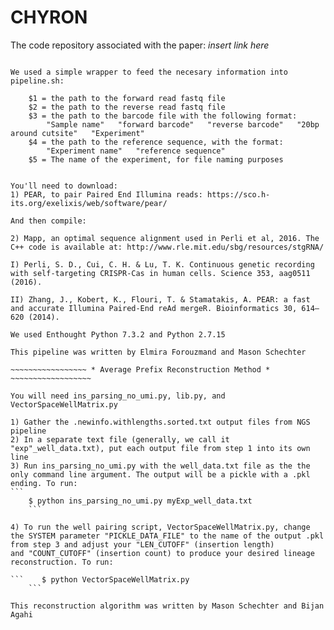 # CHYRON

The code repository associated with the paper: *insert link here*

~~~~~~~~~~~~~~~~~~ * NGS Sequencing Pipeline * ~~~~~~~~~~~~~~~~~~~~

We used a simple wrapper to feed the necesary information into pipeline.sh:

	$1 = the path to the forward read fastq file
	$2 = the path to the reverse read fastq file
	$3 = the path to the barcode file with the following format:
		"Sample name"	"forward barcode"	"reverse barcode"	"20bp around cutsite"	"Experiment"
	$4 = the path to the reference sequence, with the format:
		"Experiment name"	"reference sequence"
	$5 = The name of the experiment, for file naming purposes


You'll need to download:
1) PEAR, to pair Paired End Illumina reads: https://sco.h-its.org/exelixis/web/software/pear/

And then compile:

2) Mapp, an optimal sequence alignment used in Perli et al, 2016. The C++ code is available at: http://www.rle.mit.edu/sbg/resources/stgRNA/

I) Perli, S. D., Cui, C. H. & Lu, T. K. Continuous genetic recording with self-targeting CRISPR-Cas in human cells. Science 353, aag0511 (2016).

II) Zhang, J., Kobert, K., Flouri, T. & Stamatakis, A. PEAR: a fast and accurate Illumina Paired-End reAd mergeR. Bioinformatics 30, 614–620 (2014).

We used Enthought Python 7.3.2 and Python 2.7.15

This pipeline was written by Elmira Forouzmand and Mason Schechter

~~~~~~~~~~~~~~~~~ * Average Prefix Reconstruction Method * ~~~~~~~~~~~~~~~~~~

You will need ins_parsing_no_umi.py, lib.py, and VectorSpaceWellMatrix.py

1) Gather the .newinfo.withlengths.sorted.txt output files from NGS pipeline
2) In a separate text file (generally, we call it "exp"_well_data.txt), put each output file from step 1 into its own line
3) Run ins_parsing_no_umi.py with the well_data.txt file as the the only command line argument. The output will be a pickle with a .pkl ending. To run:
```
    $ python ins_parsing_no_umi.py myExp_well_data.txt 
    ```
    
4) To run the well pairing script, VectorSpaceWellMatrix.py, change the SYSTEM parameter "PICKLE_DATA_FILE" to the name of the output .pkl from step 3 and adjust your "LEN_CUTOFF" (insertion length)
and "COUNT_CUTOFF" (insertion count) to produce your desired lineage reconstruction. To run:

```    $ python VectorSpaceWellMatrix.py 
    ```
    
This reconstruction algorithm was written by Mason Schechter and Bijan Agahi

